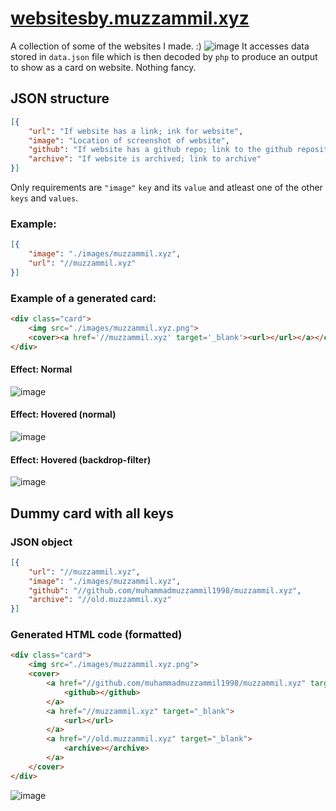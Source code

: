 
# [websitesby.muzzammil.xyz](https://websitesby.muzzammil.xyz/?ref=github)
A collection of some of the websites I made. :)
![image](https://user-images.githubusercontent.com/12321712/44597798-7c0bc000-a7ee-11e8-8d64-7b5bb9bd8f6f.png)
It accesses data stored in `data.json` file which is then decoded by `php` to produce an output to show as a card on website. Nothing fancy.
## JSON structure
```json
[{
	"url": "If website has a link; ink for website",
	"image": "Location of screenshot of website",
	"github": "If website has a github repo; link to the github repository",
	"archive": "If website is archived; link to archive"
}]
```
Only requirements are `"image"` `key` and its `value` and atleast one of the other `keys` and `values`.
### Example:
```json
[{
	"image": "./images/muzzammil.xyz",
	"url": "//muzzammil.xyz"
}]
```
### Example of a generated card:
```html
<div class="card">
    <img src="./images/muzzammil.xyz.png">
    <cover><a href='//muzzammil.xyz' target='_blank'><url></url></a></cover>
</div>
```
#### Effect: Normal
![image](https://user-images.githubusercontent.com/12321712/44614916-9758e880-a84b-11e8-95bc-67288d5e189b.png)
#### Effect: Hovered (normal)
![image](https://user-images.githubusercontent.com/12321712/44615190-7bf0dc00-a851-11e8-8987-773f24ce274f.png)
#### Effect: Hovered (backdrop-filter)
![image](https://user-images.githubusercontent.com/12321712/44615198-b8bcd300-a851-11e8-9301-6342f4a01bb4.png)

## Dummy card with all keys
### JSON object
```json
[{
	"url": "//muzzammil.xyz",
	"image": "./images/muzzammil.xyz",
	"github": "//github.com/muhammadmuzzammil1998/muzzammil.xyz",
	"archive": "//old.muzzammil.xyz"
}]
```
### Generated HTML code (formatted)
```html
<div class="card">
	<img src="./images/muzzammil.xyz.png">
	<cover>
		<a href="//github.com/muhammadmuzzammil1998/muzzammil.xyz" target="_blank">
			<github></github>
		</a>
		<a href="//muzzammil.xyz" target="_blank">
			<url></url>
		</a>
		<a href="//old.muzzammil.xyz" target="_blank">
			<archive></archive>
		</a>
	</cover>
</div>
```
![image](https://user-images.githubusercontent.com/12321712/44615162-629b6000-a850-11e8-870c-765eacdac2e5.png)
